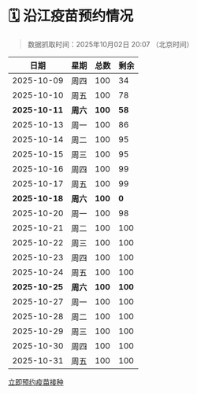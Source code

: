 # 🗓️ 沿江疫苗预约情况

> 数据抓取时间：2025年10月02日 20:07 （北京时间）

| 日期 | 星期 | 总数 | 剩余 |
|------|------|------|------|
| 2025-10-09 | 周四 | 100 | 34 |
| 2025-10-10 | 周五 | 100 | 78 |
| **2025-10-11** | **周六** | **100** | **58** |
| 2025-10-13 | 周一 | 100 | 86 |
| 2025-10-14 | 周二 | 100 | 95 |
| 2025-10-15 | 周三 | 100 | 95 |
| 2025-10-16 | 周四 | 100 | 99 |
| 2025-10-17 | 周五 | 100 | 99 |
| **2025-10-18** | **周六** | **100** | **0** |
| 2025-10-20 | 周一 | 100 | 98 |
| 2025-10-21 | 周二 | 100 | 100 |
| 2025-10-22 | 周三 | 100 | 100 |
| 2025-10-23 | 周四 | 100 | 100 |
| 2025-10-24 | 周五 | 100 | 100 |
| **2025-10-25** | **周六** | **100** | **100** |
| 2025-10-27 | 周一 | 100 | 100 |
| 2025-10-28 | 周二 | 100 | 100 |
| 2025-10-29 | 周三 | 100 | 100 |
| 2025-10-30 | 周四 | 100 | 100 |
| 2025-10-31 | 周五 | 100 | 100 |


<div class="button-container">
<a class="btn" href="http://yfzweb.ishequ.net/#/login" target="_blank">立即预约疫苗接种</a>
</div>
